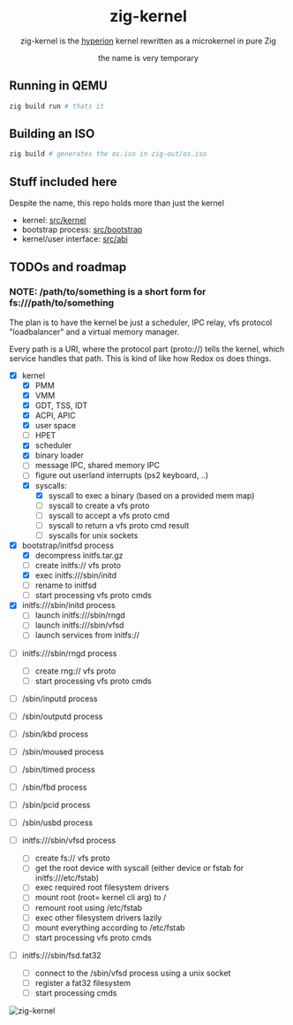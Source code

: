 <div align="center">

# zig-kernel

zig-kernel is the [hyperion](https://github.com/hyperion-os/hyperion) kernel rewritten as a microkernel in pure Zig

the name is very temporary

</div>

## Running in QEMU

```bash
zig build run # thats it
```

## Building an ISO

```bash
zig build # generates the os.iso in zig-out/os.iso
```

## Stuff included here

Despite the name, this repo holds more than just the kernel

 - kernel: [src/kernel](/src/kernel)
 - bootstrap process: [src/bootstrap](src/bootstrap)
 - kernel/user interface: [src/abi](src/abi)

## TODOs and roadmap

### NOTE: /path/to/something is a short form for fs:///path/to/something

The plan is to have the kernel be just a scheduler, IPC relay, vfs protocol "loadbalancer" and a virtual memory manager.

Every path is a URI, where the protocol part (proto://) tells the kernel, which service handles that path. This is kind of like how Redox os does things.

- [x] kernel
  - [x] PMM
  - [x] VMM
  - [x] GDT, TSS, IDT
  - [x] ACPI, APIC
  - [x] user space
  - [ ] HPET
  - [x] scheduler
  - [x] binary loader
  - [ ] message IPC, shared memory IPC
  - [ ] figure out userland interrupts (ps2 keyboard, ..)
  - [x] syscalls:
    - [x] syscall to exec a binary (based on a provided mem map)
    - [ ] syscall to create a vfs proto
    - [ ] syscall to accept a vfs proto cmd
    - [ ] syscall to return a vfs proto cmd result
    - [ ] syscalls for unix sockets

- [x] bootstrap/initfsd process
  - [x] decompress initfs.tar.gz
  - [ ] create initfs:// vfs proto
  - [x] exec initfs:///sbin/initd
  - [ ] rename to initfsd
  - [ ] start processing vfs proto cmds

- [x] initfs:///sbin/initd process
  - [ ] launch initfs:///sbin/rngd
  - [ ] launch initfs:///sbin/vfsd
  - [ ] launch services from initfs://
<!---
  - [ ] launch /bin/wm
-->

- [ ] initfs:///sbin/rngd process
  - [ ] create rng:// vfs proto
  - [ ] start processing vfs proto cmds

- [ ] /sbin/inputd process

- [ ] /sbin/outputd process

- [ ] /sbin/kbd process

- [ ] /sbin/moused process

- [ ] /sbin/timed process

- [ ] /sbin/fbd process

- [ ] /sbin/pcid process

- [ ] /sbin/usbd process

- [ ] initfs:///sbin/vfsd process
  - [ ] create fs:// vfs proto
  - [ ] get the root device with syscall (either device or fstab for initfs:///etc/fstab)
  - [ ] exec required root filesystem drivers
  - [ ] mount root (root= kernel cli arg) to /
  - [ ] remount root using /etc/fstab
  - [ ] exec other filesystem drivers lazily
  - [ ] mount everything according to /etc/fstab
  - [ ] start processing vfs proto cmds

- [ ] initfs:///sbin/fsd.fat32
  - [ ] connect to the /sbin/vfsd process using a unix socket
  - [ ] register a fat32 filesystem
  - [ ] start processing cmds
     
![zig-kernel](https://github.com/user-attachments/assets/e508b174-1ccd-4830-aa00-68ec27faba77)

